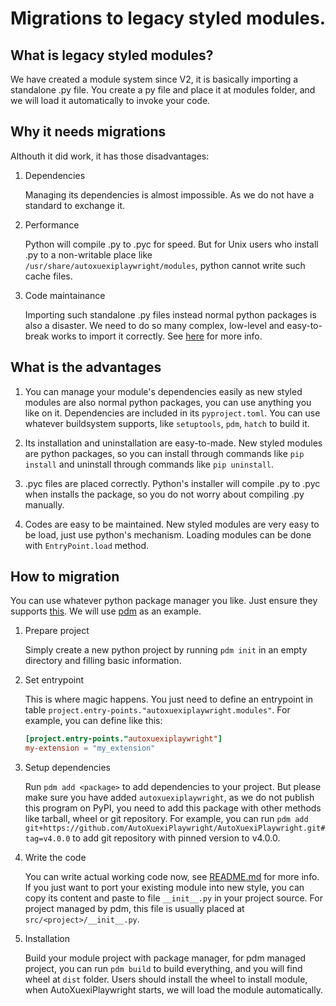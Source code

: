 # Migrations to legacy styled modules.

## What is legacy styled modules?

We have created a module system since V2, it is basically importing a standalone .py file. 
You create a py file and place it at modules folder, and we will load it automatically to invoke your code.

## Why it needs migrations

Althouth it did work, it has those disadvantages:

1. Dependencies

    Managing its dependencies is almost impossible. As we do not have a standard to exchange it.

2. Performance

    Python will compile .py to .pyc for speed. But for Unix users who install .py to a non-writable place like `/usr/share/autoxuexiplaywright/modules`,
    python cannot write such cache files.
    
3. Code maintainance

    Importing such standalone .py files instead normal python packages is also a disaster. 
    We need to do so many complex, low-level and easy-to-break works to import it correctly.
    See [here](https://docs.python.org/3/library/importlib.html#importing-a-source-file-directly) for more info.
    
## What is the advantages

1. You can manage your module's dependencies easily as new styled modules are also normal python packages, you can use anything you like on it. 
    Dependencies are included in its `pyproject.toml`. You can use whatever buildsystem supports, like `setuptools`, `pdm`, `hatch` to build it.
    
2. Its installation and uninstallation are easy-to-made. New styled modules are python packages, 
    so you can install through commands like `pip install` and uninstall through commands like `pip uninstall`.
    
3. .pyc files are placed correctly. Python's installer will compile .py to .pyc when installs the package, so you do not worry about compiling .py manually.

4. Codes are easy to be maintained. New styled modules are very easy to be load, just use python's mechanism. Loading modules can be done with `EntryPoint.load` method.

## How to migration

You can use whatever python package manager you like. Just ensure they supports [this](https://packaging.python.org/en/latest/guides/writing-pyproject-toml/#advanced-plugins).
We will use [pdm](https://pdm-project.org/) as an example.

1. Prepare project

    Simply create a new python project by running `pdm init` in an empty directory and filling basic information.
    
2. Set entrypoint

    This is where magic happens. You just need to define an entrypoint in table `project.entry-points."autoxuexiplaywright.modules"`.
    For example, you can define like this:
    ```toml
    [project.entry-points."autoxuexiplaywright"]
    my-extension = "my_extension"
    ```
    
3. Setup dependencies
    
    Run `pdm add <package>` to add dependencies to your project. But please make sure you have added `autoxuexiplaywright`, 
    as we do not publish this program on PyPI, you need to add this package with other methods like tarball, wheel or git repository.
    For example, you can run `pdm add git+https://github.com/AutoXuexiPlaywright/AutoXuexiPlaywright.git#tag=v4.0.0` to add git repository with pinned version to v4.0.0.
    
4. Write the code

    You can write actual working code now, see [README.md](./README.md) for more info.
    If you just want to port your existing module into new style, you can copy its content and paste to file `__init__.py` in your project source.
    For project managed by pdm, this file is usually placed at `src/<project>/__init__.py`.
    
5. Installation

    Build your module project with package manager, for pdm managed project, you can run `pdm build` to build everything, and you will find wheel at `dist` folder.
    Users should install the wheel to install module, when AutoXuexiPlaywright starts, we will load the module automatically.
